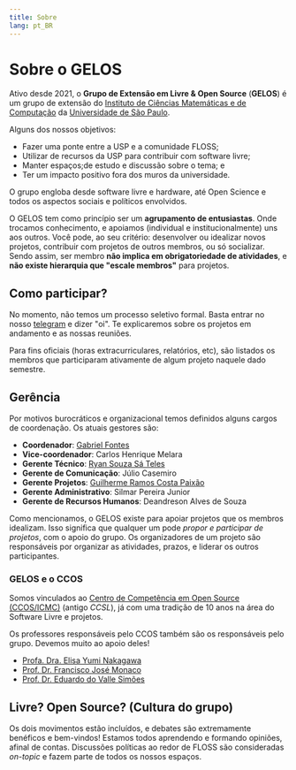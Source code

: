 ```yaml
---
title: Sobre
lang: pt_BR
---
```


# Sobre o GELOS

Ativo desde 2021, o **Grupo de Extensão em Livre & Open Source** (**GELOS**) é
um grupo de extensão do [Instituto de Ciências Matemáticas e de
Computação](https://icmc.usp.br) da [Universidade de São
Paulo](https://usp.br).

Alguns dos nossos objetivos:
- Fazer uma ponte entre a USP e a comunidade FLOSS;
- Utilizar de recursos da USP para contribuir com software livre;
- Manter espaços;de estudo e discussão sobre o tema; e
- Ter um impacto positivo fora dos muros da universidade.

O grupo engloba desde software livre e hardware, até Open Science e todos os
aspectos sociais e políticos envolvidos.

O GELOS tem como princípio ser um **agrupamento de entusiastas**. Onde trocamos
conhecimento, e apoiamos (individual e institucionalmente) uns aos outros. Você
pode, ao seu critério: desenvolver ou idealizar novos projetos, contribuir com
projetos de outros membros, ou só socializar. Sendo assim, ser membro **não
implica em obrigatoriedade de atividades**, e **não existe hierarquia que
"escale membros"** para projetos.

## Como participar?

No momento, não temos um processo seletivo formal. Basta entrar no nosso
[telegram](https://t.me/gelos_geral) e dizer "oi". Te explicaremos sobre os
projetos em andamento e as nossas reuniões.

Para fins oficiais (horas extracurriculares, relatórios, etc), são listados os
membros que participaram ativamente de algum projeto naquele dado semestre.

## Gerência

Por motivos burocráticos e organizacional temos definidos alguns cargos de
coordenação. Os atuais gestores são:

- **Coordenador**: [Gabriel Fontes](https://misterio.me)
- **Vice-coordenador**: Carlos Henrique Melara
- **Gerente Técnico**: [Ryan Souza Sá Teles](https://ryrden.github.io/ryrden.dev)
- **Gerente de Comunicação**: Júlio Casemiro
- **Gerente Projetos**: [Guilherme Ramos Costa Paixão](https://guip.dev)
- **Gerente Administrativo**: Silmar Pereira Junior
- **Gerente de Recursos Humanos**: Deandreson Alves de Souza

Como mencionamos, o GELOS existe para apoiar projetos que os membros idealizam.
Isso significa que qualquer um pode *propor e participar de projetos*, com o
apoio do grupo. Os organizadores de um projeto são responsáveis por organizar
as atividades, prazos, e liderar os outros participantes.

### GELOS e o CCOS

Somos vinculados ao [Centro de Competência em Open Source
(CCOS/ICMC)](https://ccos.icmc.usp.br/) (antigo *CCSL*), já com uma tradição de
10 anos na área do Software Livre e projetos.

Os professores responsáveis pelo CCOS também são os responsáveis pelo grupo.
Devemos muito ao apoio deles!

- [Profa. Dra. Elisa Yumi Nakagawa](http://lattes.cnpq.br/7494142007764616)
- [Prof. Dr. Francisco José Monaco](http://lattes.cnpq.br/7489482613903725)
- [Prof. Dr. Eduardo do Valle Simões](http://lattes.cnpq.br/4055872056358293)

## Livre? Open Source? (Cultura do grupo)

Os dois movimentos estão incluídos, e debates são extremamente benéficos e
bem-vindos! Estamos todos aprendendo e formando opiniões, afinal de contas.
Discussões políticas ao redor de FLOSS são consideradas *on-topic* e fazem
parte de todos os nossos espaços.
